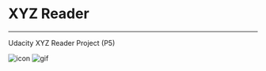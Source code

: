# XYZ Reader
***
Udacity XYZ Reader Project (P5)


![icon](/art/icon.png)
![gif](/art/xyz-reader.gif)

